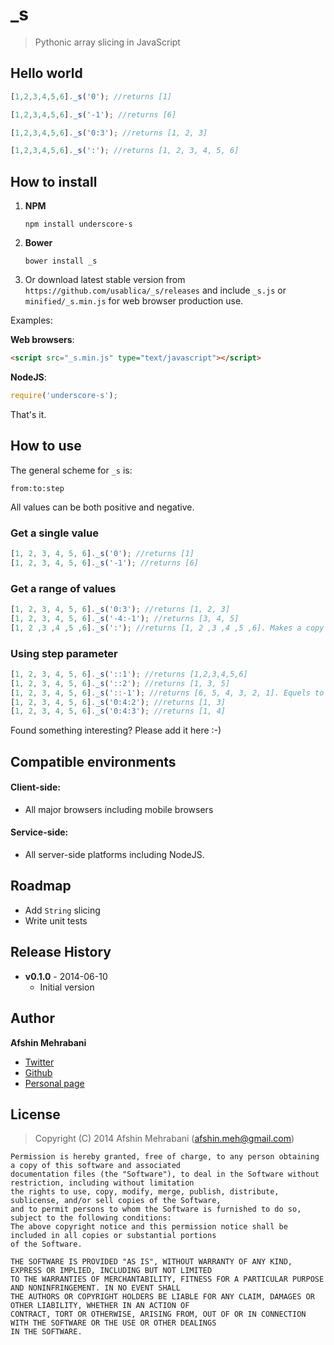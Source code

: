 _s
===

> Pythonic array slicing in JavaScript

## Hello world

```javascript
[1,2,3,4,5,6]._s('0'); //returns [1]

[1,2,3,4,5,6]._s('-1'); //returns [6]

[1,2,3,4,5,6]._s('0:3'); //returns [1, 2, 3]

[1,2,3,4,5,6]._s(':'); //returns [1, 2, 3, 4, 5, 6]
```

## How to install

1. **NPM**

    `npm install underscore-s`

2. **Bower**

    `bower install _s`

3. Or download latest stable version from `https://github.com/usablica/_s/releases` and include `_s.js` or `minified/_s.min.js` for web browser production use. 

Examples:

**Web browsers**:  

```html
<script src="_s.min.js" type="text/javascript"></script>
```

**NodeJS**:  

```javascript
require('underscore-s');
```

That's it.

## How to use

The general scheme for `_s` is:

    from:to:step

All values can be both positive and negative.

### Get a single value

```javascript
[1, 2, 3, 4, 5, 6]._s('0'); //returns [1]
[1, 2, 3, 4, 5, 6]._s('-1'); //returns [6]
```

### Get a range of values

```javascript
[1, 2, 3, 4, 5, 6]._s('0:3'); //returns [1, 2, 3]
[1, 2, 3, 4, 5, 6]._s('-4:-1'); //returns [3, 4, 5]
[1, 2 ,3 ,4 ,5 ,6]._s(':'); //returns [1, 2 ,3 ,4 ,5 ,6]. Makes a copy of original array
```

### Using step parameter

```javascript
[1, 2, 3, 4, 5, 6]._s('::1'); //returns [1,2,3,4,5,6]
[1, 2, 3, 4, 5, 6]._s('::2'); //returns [1, 3, 5]
[1, 2, 3, 4, 5, 6]._s('::-1'); //returns [6, 5, 4, 3, 2, 1]. Equels to array.reverse
[1, 2, 3, 4, 5, 6]._s('0:4:2'); //returns [1, 3]
[1, 2, 3, 4, 5, 6]._s('0:4:3'); //returns [1, 4]
```

Found something interesting? Please add it here :-)

## Compatible environments
#### Client-side:
  - All major browsers including mobile browsers

#### Service-side:
  - All server-side platforms including NodeJS.

## Roadmap
- Add `String` slicing
- Write unit tests

## Release History

 * **v0.1.0** - 2014-06-10
   - Initial version

## Author
**Afshin Mehrabani**

- [Twitter](https://twitter.com/afshinmeh)
- [Github](https://github.com/afshinm)
- [Personal page](http://afshinm.name/)

## License
> Copyright (C) 2014 Afshin Mehrabani (afshin.meh@gmail.com)

    Permission is hereby granted, free of charge, to any person obtaining a copy of this software and associated
    documentation files (the "Software"), to deal in the Software without restriction, including without limitation
    the rights to use, copy, modify, merge, publish, distribute, sublicense, and/or sell copies of the Software,
    and to permit persons to whom the Software is furnished to do so, subject to the following conditions:
    The above copyright notice and this permission notice shall be included in all copies or substantial portions
    of the Software.
    
    THE SOFTWARE IS PROVIDED "AS IS", WITHOUT WARRANTY OF ANY KIND, EXPRESS OR IMPLIED, INCLUDING BUT NOT LIMITED
    TO THE WARRANTIES OF MERCHANTABILITY, FITNESS FOR A PARTICULAR PURPOSE AND NONINFRINGEMENT. IN NO EVENT SHALL
    THE AUTHORS OR COPYRIGHT HOLDERS BE LIABLE FOR ANY CLAIM, DAMAGES OR OTHER LIABILITY, WHETHER IN AN ACTION OF
    CONTRACT, TORT OR OTHERWISE, ARISING FROM, OUT OF OR IN CONNECTION WITH THE SOFTWARE OR THE USE OR OTHER DEALINGS
    IN THE SOFTWARE.
